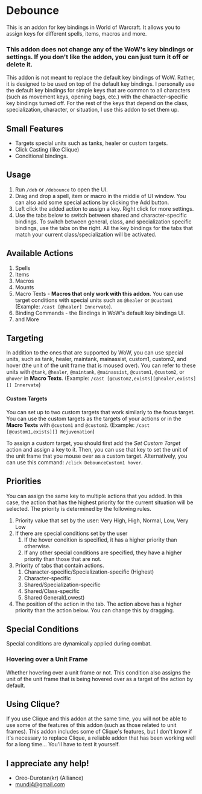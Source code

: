 # Debounce

This is an addon for key bindings in World of Warcraft. It allows you to assign keys for different spells, items, macros and more.

### **This addon does not change any of the WoW's key bindings or settings. If you don't like the addon, you can just turn it off or delete it.**

This addon is not meant to replace the default key bindings of WoW. Rather, it is designed to be used on top of the default key bindings. I personally use the default key bindings for simple keys that are common to all characters (such as movement keys, opening bags, etc.) with the character-specific key bindings turned off. For the rest of the keys that depend on the class, specialization, character, or situation, I use this addon to set them up.


## Small Features
- Targets special units such as tanks, healer or custom targets.
- Click Casting (like Clique)
- Conditional bindings.


## Usage
1. Run `/deb` or `/debounce` to open the UI.
2. Drag and drop a spell, item or macro in the middle of UI window. You can also add some special actions by clicking the Add button.
3. Left click the added action to assign a key. Right click for more settings.
4. Use the tabs below to switch between shared and character-specific bindings. To switch between general, class, and specialization specific bindings, use the tabs on the right. All the key bindings for the tabs that match your current class/specialization will be activated.


## Available Actions
1. Spells
2. Items
3. Macros
4. Mounts
5. Macro Texts - **Macros that only work with this addon**. You can use target conditions with special units such as `@healer` or `@custom1` (Example: `/cast [@healer] Innervate`).
6. Binding Commands - the Bindings in WoW's default key bindings UI.
7. and More


## Targeting
In addition to the ones that are supported by WoW, you can use special units, such as tank, healer, maintank, mainassist, custom1, custom2, and hover (the unit of the unit frame that is moused over). You can refer to these units with `@tank`, `@healer`, `@maintank`, `@mainassist`, `@custom1`, `@custom2`, or `@hover` in **Macro Texts**. (Example: `/cast [@custom2,exists][@healer,exists][] Innervate`)


#### Custom Targets
You can set up to two custom targets that work similarly to the focus target. You can use the custom targets as the targets of your actions or in the **Macro Texts** with `@custom1` and `@custom2`. (Example: `/cast [@custom1,exists][] Rejuvenation`)

To assign a custom target, you should first add the *Set Custom Target* action and assign a key to it. Then, you can use that key to set the unit of the unit frame that you mouse over as a custom target. Alternatively, you can use this command: `/click DebounceCustom1 hover`.



## Priorities
You can assign the same key to multiple actions that you added. In this case, the action that has the highest priority for the current situation will be selected. The priority is determined by the following rules.

1. Priority value that set by the user: Very High, High, Normal, Low, Very Low
2. If there are special conditions set by the user
    1. If the hover condition is specified, it has a higher priority than otherwise.
    2. If any other special conditions are specified, they have a higher priority than those that are not.
3. Priority of tabs that contain actions.
    1. Character-specific/Specialization-specific (Highest)
    2. Character-specific
    3. Shared/Specialization-specific
    4. Shared/Class-specific
    5. Shared General(Lowest)
4. The position of the action in the tab. The action above has a higher priority than the action below. You can change this by dragging.


## Special Conditions
Special conditions are dynamically applied during combat.


### Hovering over a Unit Frame
Whether hovering over a unit frame or not. This condition also assigns the unit of the unit frame that is being hovered over as a target of the action by default.


## Using Clique?
If you use Clique and this addon at the same time, you will not be able to use some of the features of this addon (such as those related to unit frames). This addon includes some of Clique's features, but I don't know if it's necessary to replace Clique, a reliable addon that has been working well for a long time... You'll have to test it yourself.


## I appreciate any help!
- Oreo-Durotan(kr) (Alliance)
- mundi4@gmail.com


